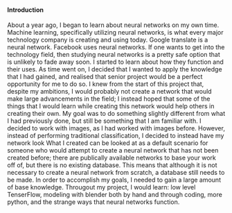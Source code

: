 #### Introduction
  About a year ago, I began to learn about neural networks on my own time. Machine learning, specifically utilizing neural networks, is what every major technology company is creating and using today. Google translate is a neural network. Facebook uses neural networks. If one wants to get into the technology field, then studying neural networks is a pretty safe option that is unlikely to fade away soon. I started to learn about how they function and their uses. As time went on, I decided that I wanted to apply the knowledge that I had gained, and realised that senior project would be a perfect opportunity for me to do so. 
  I knew from the start of this project that, despite my ambitions, I would probably not create a network that would make large advancements in the field; I instead hoped that some of the things that I would learn while creating this network would help others in creating their own. My goal was to do something slightly different from what I had previously done, but still be something that I am familiar with. I decided to work with images, as I had worked with images before. However, instead of performing traditional classification, I decided to instead have my network look
  What I created can be looked at as a default scenario for someone who would attempt to create a neural network that has not been created before; there are publically available networks to base your work off of, but there is no existing database. This means that although it is not necessary to create a neural network from scratch, a database still needs to be made. 
  In order to accomplish my goals, I needed to gain a large amount of base knowledge. Througout my project, I would learn: low level TenserFlow, modeling with blender both by hand and through coding, more python, and the strange ways that neural networks function.